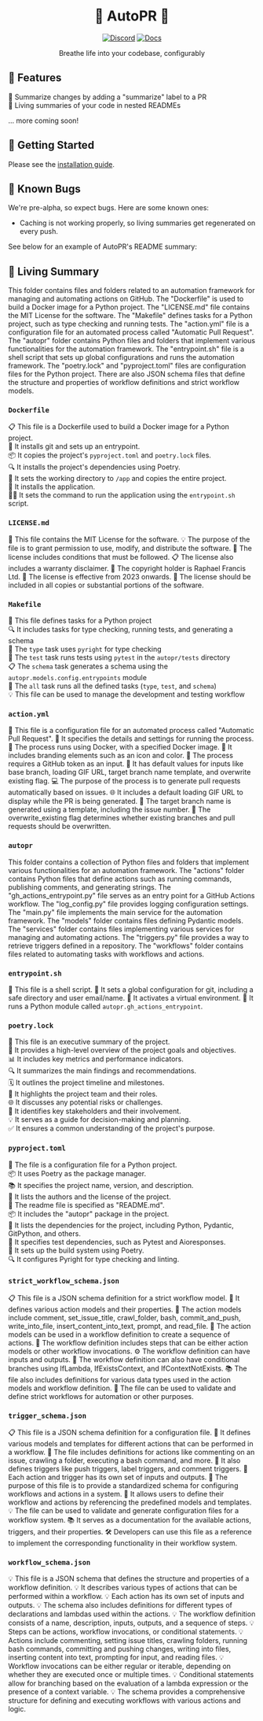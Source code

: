 <div align="center">

# 🌳 AutoPR 🌳

[![Discord](https://badgen.net/badge/icon/discord?icon=nope&label&color=purple)](https://discord.gg/ykk7Znt3K6)
[![Docs](https://badgen.net/badge/icon/docs?icon=docs&label&color=blue)](https://docs.autopr.com)

Breathe life into your codebase, configurably  

</div>

## 🌟 Features

📄 Summarize changes by adding a "summarize" label to a PR  
🌳 Living summaries of your code in nested READMEs

... more coming soon!

## 🚀 Getting Started

Please see the [installation guide](https://docs.autopr.com/installing/github).

## 🐞 Known Bugs

We're pre-alpha, so expect bugs. Here are some known ones:

- Caching is not working properly, so living summaries get regenerated on every push.

See below for an example of AutoPR's README summary:

<!-- Living README Summary -->
## 🌳 Living Summary

This folder contains files and folders related to an automation framework for managing and automating actions on GitHub. The "Dockerfile" is used to build a Docker image for a Python project. The "LICENSE.md" file contains the MIT License for the software. The "Makefile" defines tasks for a Python project, such as type checking and running tests. The "action.yml" file is a configuration file for an automated process called "Automatic Pull Request". The "autopr" folder contains Python files and folders that implement various functionalities for the automation framework. The "entrypoint.sh" file is a shell script that sets up global configurations and runs the automation framework. The "poetry.lock" and "pyproject.toml" files are configuration files for the Python project. There are also JSON schema files that define the structure and properties of workflow definitions and strict workflow models.


### `Dockerfile`

📋 This file is a Dockerfile used to build a Docker image for a Python project.   
🔧 It installs git and sets up an entrypoint.   
📦 It copies the project's `pyproject.toml` and `poetry.lock` files.   
🔍 It installs the project's dependencies using Poetry.   
📂 It sets the working directory to `/app` and copies the entire project.   
🔧 It installs the application.   
🏃‍♀️ It sets the command to run the application using the `entrypoint.sh` script.


### `LICENSE.md`

💼 This file contains the MIT License for the software.
💡 The purpose of the file is to grant permission to use, modify, and distribute the software.
📝 The license includes conditions that must be followed.
📋 The license also includes a warranty disclaimer.
👥 The copyright holder is Raphael Francis Ltd.
📅 The license is effective from 2023 onwards.
📄 The license should be included in all copies or substantial portions of the software.


### `Makefile`

📄 This file defines tasks for a Python project   
🔍 It includes tasks for type checking, running tests, and generating a schema  
🔧 The `type` task uses `pyright` for type checking  
🧪 The `test` task runs tests using `pytest` in the `autopr/tests` directory  
📋 The `schema` task generates a schema using the `autopr.models.config.entrypoints` module  
🔀 The `all` task runs all the defined tasks (`type`, `test`, and `schema`)  
💡 This file can be used to manage the development and testing workflow  



### `action.yml`

📝 This file is a configuration file for an automated process called "Automatic Pull Request".
🔧 It specifies the details and settings for running the process.
🐳 The process runs using Docker, with a specified Docker image.
🎨 It includes branding elements such as an icon and color.
🔑 The process requires a GitHub token as an input.
🌱 It has default values for inputs like base branch, loading GIF URL, target branch name template, and overwrite existing flag.
💻 The purpose of the process is to generate pull requests automatically based on issues.
🌐 It includes a default loading GIF URL to display while the PR is being generated.
🔄 The target branch name is generated using a template, including the issue number.
🔧 The overwrite_existing flag determines whether existing branches and pull requests should be overwritten.


### `autopr`

This folder contains a collection of Python files and folders that implement various functionalities for an automation framework. The "actions" folder contains Python files that define actions such as running commands, publishing comments, and generating strings. The "gh_actions_entrypoint.py" file serves as an entry point for a GitHub Actions workflow. The "log_config.py" file provides logging configuration settings. The "main.py" file implements the main service for the automation framework. The "models" folder contains files defining Pydantic models. The "services" folder contains files implementing various services for managing and automating actions. The "triggers.py" file provides a way to retrieve triggers defined in a repository. The "workflows" folder contains files related to automating tasks with workflows and actions.


### `entrypoint.sh`

📝 This file is a shell script.
🔧 It sets a global configuration for git, including a safe directory and user email/name.
🔌 It activates a virtual environment.
🐍 It runs a Python module called `autopr.gh_actions_entrypoint`.


### `poetry.lock`

📄 This file is an executive summary of the project.     
📝 It provides a high-level overview of the project goals and objectives.     
📊 It includes key metrics and performance indicators.     
🔍 It summarizes the main findings and recommendations.     
🗓️ It outlines the project timeline and milestones.     
💼 It highlights the project team and their roles.     
🌐 It discusses any potential risks or challenges.     
📢 It identifies key stakeholders and their involvement.     
💡 It serves as a guide for decision-making and planning.     
✅ It ensures a common understanding of the project's purpose.    


### `pyproject.toml`

📝 The file is a configuration file for a Python project.  
📦 It uses Poetry as the package manager.  
📚 It specifies the project name, version, and description.  
👥 It lists the authors and the license of the project.  
📄 The readme file is specified as "README.md".  
📦 It includes the "autopr" package in the project.  
🔗 It lists the dependencies for the project, including Python, Pydantic, GitPython, and others.  
🧪 It specifies test dependencies, such as Pytest and Aioresponses.  
🔧 It sets up the build system using Poetry.  
🔍 It configures Pyright for type checking and linting.


### `strict_workflow_schema.json`

📋 This file is a JSON schema definition for a strict workflow model.
🔄 It defines various action models and their properties.
🔣 The action models include comment, set_issue_title, crawl_folder, bash, commit_and_push, write_into_file, insert_content_into_text, prompt, and read_file.
🔄 The action models can be used in a workflow definition to create a sequence of actions.
🔄 The workflow definition includes steps that can be either action models or other workflow invocations.
⚙️ The workflow definition can have inputs and outputs.
🔄 The workflow definition can also have conditional branches using IfLambda, IfExistsContext, and IfContextNotExists.
📚 The file also includes definitions for various data types used in the action models and workflow definition.
🔀 The file can be used to validate and define strict workflows for automation or other purposes.


### `trigger_schema.json`

📋 This file is a JSON schema definition for a configuration file.
🔗 It defines various models and templates for different actions that can be performed in a workflow.
🔀 The file includes definitions for actions like commenting on an issue, crawling a folder, executing a bash command, and more.
📝 It also defines triggers like push triggers, label triggers, and comment triggers.
📂 Each action and trigger has its own set of inputs and outputs.
🔄 The purpose of this file is to provide a standardized schema for configuring workflows and actions in a system.
🔧 It allows users to define their workflow and actions by referencing the predefined models and templates.
💡 The file can be used to validate and generate configuration files for a workflow system.
📚 It serves as a documentation for the available actions, triggers, and their properties.
🛠️ Developers can use this file as a reference to implement the corresponding functionality in their workflow system.


### `workflow_schema.json`

💡 This file is a JSON schema that defines the structure and properties of a workflow definition.
💡 It describes various types of actions that can be performed within a workflow.
💡 Each action has its own set of inputs and outputs.
💡 The schema also includes definitions for different types of declarations and lambdas used within the actions.
💡 The workflow definition consists of a name, description, inputs, outputs, and a sequence of steps.
💡 Steps can be actions, workflow invocations, or conditional statements.
💡 Actions include commenting, setting issue titles, crawling folders, running bash commands, committing and pushing changes, writing into files, inserting content into text, prompting for input, and reading files.
💡 Workflow invocations can be either regular or iterable, depending on whether they are executed once or multiple times.
💡 Conditional statements allow for branching based on the evaluation of a lambda expression or the presence of a context variable.
💡 The schema provides a comprehensive structure for defining and executing workflows with various actions and logic.

<!-- Living README Summary -->